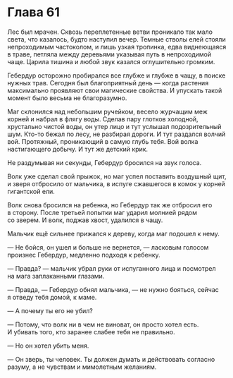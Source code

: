 # Глава 61

Лес был мрачен. Сквозь переплетенные ветви проникало так мало света, что казалось, будто наступил вечер. Темные стволы елей стояли непроходимым частоколом, и лишь узкая тропинка, едва виднеющаяся в траве, петляла между деревьями указывая путь в непроходимой чаще. Царила тишина и любой звук казался оглушительно громким.

Гебердур осторожно пробирался все глубже и глубже в чащу, в поиске нужных трав. Сегодня был благоприятный день — когда растения максимально проявляют свои магические свойства. И упускать такой момент было весьма не благоразумно.

Маг склонился над небольшим ручейком, весело журчащим меж корней и набрал в флягу воды. Сделав пару глотков холодной, хрустально чистой воды, он утер лицо и тут услышал подозрительный шум. Кто-то бежал по лесу, не разбирая дороги. И тут раздался волчий вой. Протяжный, проникающий в самую глубь тебя. Вой волка настигающего добычу. И тут же детский крик.

Не раздумывая ни секунды, Гебердур бросился на звук голоса.

Волк уже сделал свой прыжок, но маг успел поставить воздушный щит, и зверя отбросило от мальчика, в испуге сжавшегося в комок у корней гигантской ели.

Волк снова бросился на ребенка, но Гебердур так же отбросил его в сторону. После третьей попытки маг ударил молнией рядом со зверем. И волк, поджав хвост, удалился в чащу.

Мальчик ещё сильнее прижался к дереву, когда маг подошел к нему.

— Не бойся, он ушел и больше не вернется, — ласковым голосом произнес Гебердур, медленно подходя к ребенку.

— Правда? — мальчик убрал руки от испуганного лица и посмотрел на мага заплаканными глазами.

— Правда, — Гебердур обнял мальчика, — не нужно бояться, сейчас я отведу тебя домой, к маме.

— А почему ты его не убил?

— Потому, что волк ни в чем не виноват, он просто хотел есть. И убивать того, кто заранее слабее тебя не правильно.

— Но он хотел убить меня.

— Он зверь, ты человек. Ты должен думать и действовать согласно разуму, а не чувствам и мимолетным желаниям.



